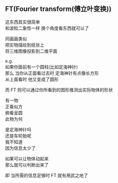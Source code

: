 #

## FT(Fourier transform(傅立叶变换))

这东西其实很简单 <br />
和波粒二象性一样  换个角度看东西就可以了 <br />


同画画类似 <br />
把实物描绘到纸张上 <br />
将三维图像投影到二维平面 <br />


e.g. <br />
如果你面前有一个圆柱(比如定海神针) <br />
那么  当你从正面看过去时  定海神针有点像长方形 <br />
从上面看时  他又变成了圆形 <br />


而 FT 则可以通过你所看到的图形推测出实际物体的形状 <br />

有一物 <br />
正看似方 <br />
俯看呈圆 <br />
此物为何 <br />

是定海神针吗 <br />
还是车轮胎呢 <br />
我不知道 <br />
因为信息太少了 <br />

如果可以让物体动起来 <br />
那么就可以判断出来了 <br />

即  当所需的信息足够时   FT 就有用武之地了 <br />